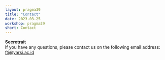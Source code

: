 ```yaml
---
layout: pragma39
title: "Contact"
date: 2023-03-25
workshop: pragma39
short: Contact
---
```


**Secretrait**<br/>
If you have any questions, please contact us on the following email address: <a href="mailto:fti@yarsi.ac.id">fti@yarsi.ac.id</a>

<!--
**Logistics (travel, venue, etc.):**<br>

- Johnny Nguyen, <a href="mailto:jnguyen@eng.ucsd.edu">jnguyen@eng.ucsd.edu</a>
<br> <br>

**Posters and Lightning Talks, Student Workshop**<br>

- Wassapon "Boom" Watanakeesuntorn, <a href="mailto:wassapon.watanakeesuntorn.wq0@is.naist.jp">wassapon.watanakeesuntorn.wq0@is.naist.jp</a>
<br> <br>

**Demo Presentations:**<br>
- Sri Chusri Haryanti
- Hsiu-Mei Chou

Send email to <a href="mailto:pragma-workshop-demos@googlegroups.com">pragma-workshop-demos@googlegroups.com</a> for any questions.
-->
